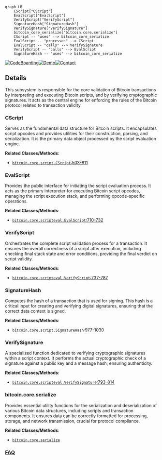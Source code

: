 ```mermaid
graph LR
    CScript["CScript"]
    EvalScript["EvalScript"]
    VerifyScript["VerifyScript"]
    SignatureHash["SignatureHash"]
    VerifySignature["VerifySignature"]
    bitcoin_core_serialize["bitcoin.core.serialize"]
    CScript -- "uses" --> bitcoin_core_serialize
    EvalScript -- "processes" --> CScript
    EvalScript -- "calls" --> VerifySignature
    VerifyScript -- "calls" --> EvalScript
    SignatureHash -- "uses" --> bitcoin_core_serialize
```

[![CodeBoarding](https://img.shields.io/badge/Generated%20by-CodeBoarding-9cf?style=flat-square)](https://github.com/CodeBoarding/GeneratedOnBoardings)[![Demo](https://img.shields.io/badge/Try%20our-Demo-blue?style=flat-square)](https://www.codeboarding.org/demo)[![Contact](https://img.shields.io/badge/Contact%20us%20-%20contact@codeboarding.org-lightgrey?style=flat-square)](mailto:contact@codeboarding.org)

## Details

This subsystem is responsible for the core validation of Bitcoin transactions by interpreting and executing Bitcoin scripts, and by verifying cryptographic signatures. It acts as the central engine for enforcing the rules of the Bitcoin protocol related to transaction validity.

### CScript
Serves as the fundamental data structure for Bitcoin scripts. It encapsulates script opcodes and provides utilities for their construction, parsing, and serialization. It is the primary data object processed by the script evaluation engine.


**Related Classes/Methods**:

- <a href="https://github.com/petertodd/python-bitcoinlib/blob/master/bitcoin/core/script.py#L503-L811" target="_blank" rel="noopener noreferrer">`bitcoin.core.script.CScript`:503-811</a>


### EvalScript
Provides the public interface for initiating the script evaluation process. It acts as the primary interpreter for executing Bitcoin script opcodes, managing the script execution stack, and performing opcode-specific operations.


**Related Classes/Methods**:

- <a href="https://github.com/petertodd/python-bitcoinlib/blob/master/bitcoin/core/scripteval.py#L710-L732" target="_blank" rel="noopener noreferrer">`bitcoin.core.scripteval.EvalScript`:710-732</a>


### VerifyScript
Orchestrates the complete script validation process for a transaction. It ensures the overall correctness of a script after execution, including checking final stack state and error conditions, providing the final verdict on script validity.


**Related Classes/Methods**:

- <a href="https://github.com/petertodd/python-bitcoinlib/blob/master/bitcoin/core/scripteval.py#L737-L787" target="_blank" rel="noopener noreferrer">`bitcoin.core.scripteval.VerifyScript`:737-787</a>


### SignatureHash
Computes the hash of a transaction that is used for signing. This hash is a critical input for creating and verifying digital signatures, ensuring that the correct data context is signed.


**Related Classes/Methods**:

- <a href="https://github.com/petertodd/python-bitcoinlib/blob/master/bitcoin/core/script.py#L977-L1030" target="_blank" rel="noopener noreferrer">`bitcoin.core.script.SignatureHash`:977-1030</a>


### VerifySignature
A specialized function dedicated to verifying cryptographic signatures within a script context. It performs the actual cryptographic check of a signature against a public key and a message hash, ensuring authenticity.


**Related Classes/Methods**:

- <a href="https://github.com/petertodd/python-bitcoinlib/blob/master/bitcoin/core/scripteval.py#L793-L814" target="_blank" rel="noopener noreferrer">`bitcoin.core.scripteval.VerifySignature`:793-814</a>


### bitcoin.core.serialize
Provides essential utility functions for the serialization and deserialization of various Bitcoin data structures, including scripts and transaction components. It ensures data can be correctly formatted for processing, storage, and network transmission, crucial for protocol compliance.


**Related Classes/Methods**:

- <a href="https://github.com/petertodd/python-bitcoinlib/blob/master/bitcoin/core/serialize.py" target="_blank" rel="noopener noreferrer">`bitcoin.core.serialize`</a>




### [FAQ](https://github.com/CodeBoarding/GeneratedOnBoardings/tree/main?tab=readme-ov-file#faq)